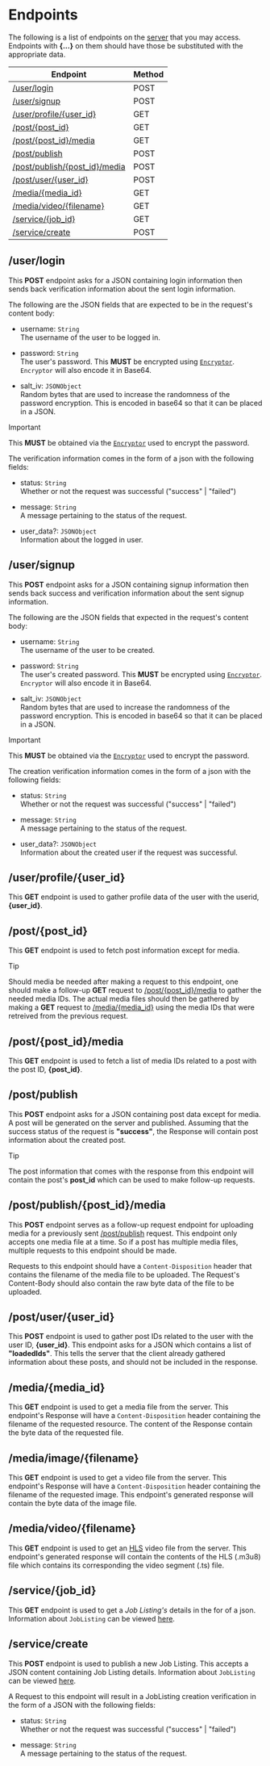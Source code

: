 # Endpoints
The following is a list of endpoints on the
[server](https://github.com/RedFlameKen/TradeMartServer) that you may access.
Endpoints with **\{...\}** on them should have those be substituted with the
appropriate data.

| Endpoint                                                      | Method    |
|---------------------------------------------------------------|-----------|
| [/user/login](#user-login)                                    | POST      |
| [/user/signup](#user-signup)                                  | POST      |
| [/user/profile/\{user_id\}](#user-profile-user-id)            | GET       |
| [/post/\{post_id\}](#post-post-id)                            | GET       |
| [/post/\{post_id\}/media](#post-post-id-media)                | GET       |
| [/post/publish](#post-publish)                                | POST      |
| [/post/publish/\{post_id\}/media](#post-publish-post-id-media)| POST      |
| [/post/user/\{user_id\}](#post-user-user-id)                  | POST      |
| [/media/\{media_id\}](#media-media-id)                        | GET       |
| [/media/video/\{filename\}](#media-video-filename)            | GET       |
| [/service/\{job_id\}](#service-job-id)                        | GET       |
| [/service/create](#service-create)                            | POST      |

## /user/login
This **POST** endpoint asks for a JSON containing login information then sends
back verification information about the sent login information. 

The following are the JSON fields that are expected to be in the request's
content body:

* username: `String` <br>
The username of the user to be logged in.

* password: `String` <br>
The user's password. This **MUST** be encrypted using
[`Encryptor`](/encryption/Encryptor.md). `Encryptor` will also encode it in
Base64.

* salt_iv: `JSONObject` <br>
Random bytes that are used to increase the randomness of the password
encryption. This is encoded in base64 so that it can be placed in a JSON. 

> [!IMPORTANT]
> This **MUST** be obtained via the [`Encryptor`](/encryption/Encryptor.md)
> used to encrypt the password.

The verification information comes in the form of a json with the following
fields:

* status: `String` <br>
Whether or not the request was successful ("success" | "failed")

* message: `String` <br>
A message pertaining to the status of the request.

* user_data?: `JSONObject` <br>
Information about the logged in user.

## /user/signup
This **POST** endpoint asks for a JSON containing signup information then sends
back success and verification information about the sent signup information.

The following are the JSON fields that expected in the request's content body:
* username: `String` <br>
The username of the user to be created.

* password: `String` <br>
The user's created password. This **MUST** be encrypted using
[`Encryptor`](/encryption/Encryptor.md). `Encryptor` will also encode it in
Base64.

* salt_iv: `JSONObject` <br>
Random bytes that are used to increase the randomness of the password
encryption. This is encoded in base64 so that it can be placed in a JSON. 

> [!IMPORTANT]
> This **MUST** be obtained via the [`Encryptor`](/encryption/Encryptor.md)
> used to encrypt the password.

The creation verification information comes in the form of a json with the
following fields:

* status: `String` <br>
Whether or not the request was successful ("success" | "failed")

* message: `String` <br>
A message pertaining to the status of the request.

* user_data?: `JSONObject` <br>
Information about the created user if the request was successful.


## /user/profile/\{user_id\}
This **GET** endpoint is used to gather profile data of the user with the
userid, **{user_id}**.

## /post/\{post_id\}
This **GET** endpoint is used to fetch post information except for media.

> [!TIP]
> Should media be needed after making a request to this endpoint, one should
> make a follow-up **GET** request to
> [/post/\{post_id\}/media](#post-post-id-media) to gather the needed media
> IDs. The actual media files should then be gathered by making a **GET**
> request to [/media/\{media_id\}](#media-media-id) using the media IDs that
> were retreived from the previous request.

## /post/\{post_id\}/media
This **GET** endpoint is used to fetch a list of media IDs related to a post
with the post ID, **{post_id}**.

## /post/publish
This **POST** endpoint asks for a JSON containing post data except for media. A
post will be generated on the server and published. Assuming that the success
status of the request is **"success"**, the Response will contain post
information about the created post.

> [!TIP]
> The post information that comes with the response from this endpoint will
> contain the post's **post_id** which can be used to make follow-up requests.

## /post/publish/\{post_id\}/media
This **POST** endpoint serves as a follow-up request endpoint for uploading
media for a previously sent [/post/publish](#post-publish) request. This
endpoint only accepts one media file at a time. So if a post has multiple media
files, multiple requests to this endpoint should be made. 

Requests to this endpoint should have a `Content-Disposition` header that
contains the filename of the media file to be uploaded. The Request's
Content-Body should also contain the raw byte data of the file to be uploaded.

## /post/user/\{user_id\}
This **POST** endpoint is used to gather post IDs related to the user with the
user ID, **{user_id}**. This endpoint asks for a JSON which contains a list of
**"loadedIds"**. This tells the server that the client already gathered
information about these posts, and should not be included in the response.

## /media/\{media_id\}
This **GET** endpoint is used to get a media file from the server. This
endpoint's Response will have a `Content-Disposition` header containing the
filename of the requested resource. The content of the Response contain the
byte data of the requested file.

## /media/image/\{filename\}
This **GET** endpoint is used to get a video file from the server. This
endpoint's Response will have a `Content-Disposition` header containing the
filename of the requested image. This endpoint's generated response will
contain the byte data of the image file.

## /media/video/\{filename\}
This **GET** endpoint is used to get an
[HLS](https://en.wikipedia.org/wiki/HTTP_Live_Streaming) video file from the
server. This endpoint's generated response will contain the contents of the HLS
(.m3u8) file which contains its corresponding the video segment (.ts) file.

## /service/\{job_id\}
This **GET** endpoint is used to get a *Job Listing's* details in the for of a
json. Information about `JobListing` can be viewed
[here](/entity/JobListing.md).

## /service/create
This **POST** endpoint is used to publish a new Job Listing. This accepts a
JSON content containing Job Listing details. Information about `JobListing` can
be viewed [here](/entity/JobListing.md).

A Request to this endpoint will result in a JobListing creation verification in
the form of a JSON with the following fields:

* status: `String` <br>
Whether or not the request was successful ("success" | "failed")

* message: `String` <br>
A message pertaining to the status of the request.


